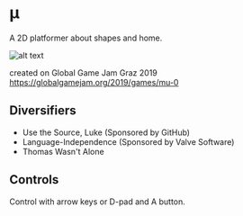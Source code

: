 # µ

A 2D platformer about shapes and home. 

![alt text](https://ggj.s3.amazonaws.com/styles/game_content__wide/games/screenshots/screenshot_from_2019-01-27_14-01-44.png)

created on Global Game Jam Graz 2019
https://globalgamejam.org/2019/games/mu-0

## Diversifiers
- Use the Source, Luke (Sponsored by GitHub)
- Language-Independence (Sponsored by Valve Software)
- Thomas Wasn't Alone

## Controls
Control with arrow keys or D-pad and A button.
